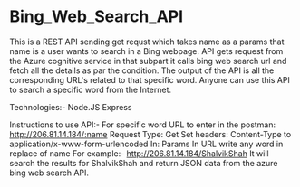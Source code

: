 # Bing_Web_Search_API

This is a REST API sending get requst which takes name as a params that name is a user wants to search in a Bing webpage. API gets request from the Azure cognitive service in that subpart it calls bing web search url and fetch all the details as par the condition. The output of the API is all the corresponding URL's related to that specific word. Anyone can use this API to search a specific word from the Internet.

Technologies:-
Node.JS Express

Instructions to use API:-
For specific word URL to enter in the postman: http://206.81.14.184/:name
Request Type: Get
Set headers: Content-Type to application/x-www-form-urlencoded
In: Params
In URL write any word in replace of name
For example:- http://206.81.14.184/ShalvikShah
It will search the results for ShalvikShah and return JSON data from the azure bing web search API.

